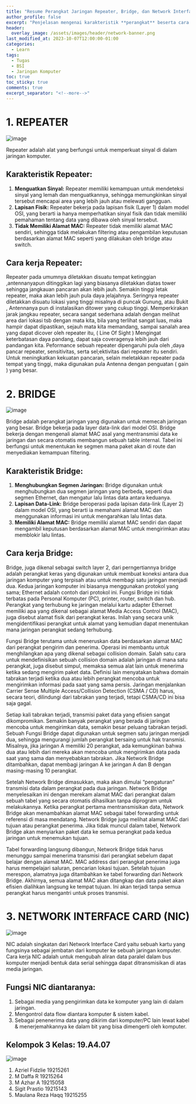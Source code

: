 ```yaml
---
title: "Resume Perangkat Jaringan Repeater, Bridge, dan Network Interface Card"
author_profile: false
excerpt: "Penjelasan mengenai karakteristik **perangkat** beserta cara kerjanya."
header:
  overlay_image: /assets/images/header/network-banner.png
last_modified_at: 2023-10-07T12:00:00-01:00
categories:
  - Learn
tags:
  - Tugas
  - BSI
  - Jaringan Komputer
toc: true
toc_sticky: true
comments: true
excerpt_separator: "<!--more-->"
---
```


# 1. REPEATER

![image](https://github.com/azrielbsi/azrielbsi.github.io/assets/126305178/b51e71df-9171-44d4-90ba-d5d499fa2c22)


Repeater adalah alat yang berfungsi untuk memperkuat sinyal di dalam jaringan komputer.

## Karakteristik Repeater:
1. **Menguatkan Sinyal:** Repeater memiliki kemampuan untuk mendeteksi sinyal yang lemah dan menguatkannya, sehingga memungkinkan sinyal tersebut mencapai area yang lebih jauh atau melewati gangguan.
2. **Lapisan Fisik:** Repeater bekerja pada lapisan fisik (Layer 1) dalam model OSI, yang berarti ia hanya memperhatikan sinyal fisik dan tidak memiliki pemahaman tentang data yang dibawa oleh sinyal tersebut.
3. **Tidak Memiliki Alamat MAC:** Repeater tidak memiliki alamat MAC sendiri, sehingga tidak melakukan filtering atau pengambilan keputusan berdasarkan alamat MAC seperti yang dilakukan oleh bridge atau switch.


## Cara kerja Repeater:
Repeater pada umumnya diletakkan disuatu tempat ketinggian ,antennanyapun ditinggikan lagi yang biasanya diletakkan diatas tower sehingga jangkauan pancaran akan lebih jauh. Semakin tinggi letak repeater, maka akan lebih jauh pula daya jelajahnya. Seringnya repeater diletakkan disuatu lokasi yang  tinggi misalnya di puncak Gunung, atau Bukit , Antennanya pun  di instalasikan ditower yang cukup tinggi.
Memperkirakan jarak jangkau repeater, secara sangat sederhana adalah dengan melihat area dari lokasi tsb dengan mata kita, bila yang terlihat sangat luas, maka hampir dapat dipastikan, sejauh mata kita memandang, sampai sanalah  area yang dapat dicover oleh repeater itu, ( Line Of Sight ) Mengingat keterbatasan daya pandang, dapat saja coveragenya lebih jauh dari pandangan kita.
Peformance sebuah repeater dipengaruhi pula oleh ,daya pancar repeater, sensitivitas, serta sel;ektivitas dari repeater itu sendiri. Untuk meningkatkan  kekuatan pancaran, selain meletakkan repeater pada tempat yang tinggi, maka digunakan pula Antenna dengan penguatan ( gain ) yang besar.


# 2. BRIDGE

![image](https://github.com/azrielbsi/azrielbsi.github.io/assets/126305178/90ff60d9-a93b-4715-bc52-1d474c35b9a6)

Bridge adalah perangkat jaringan yang digunakan untuk memecah jaringan yang besar. Bridge bekerja pada layer data-link dari model OSI. Bridge bekerja dengan mengenali alamat MAC asal yang mentransmisi data ke jaringan dan secara otomatis membangun sebuah table internal. Tabel ini berfungsi untuk menentukan ke segmen mana paket akan di route dan menyediakan kemampuan filtering.

## Karakteristik Bridge:
1. **Menghubungkan Segmen Jaringan:** Bridge digunakan untuk menghubungkan dua segmen jaringan yang berbeda, seperti dua segmen Ethernet, dan mengatur lalu lintas data antara keduanya.
2. **Lapisan Data-Link:** Bridge beroperasi pada lapisan data-link (Layer 2) dalam model OSI, yang berarti ia memahami alamat MAC dan menggunakan informasi ini untuk mengarahkan lalu lintas data.
3. **Memiliki Alamat MAC:** Bridge memiliki alamat MAC sendiri dan dapat mengambil keputusan berdasarkan alamat MAC untuk mengirimkan atau memblokir lalu lintas.

## Cara kerja Bridge:
Bridge, juga dikenal sebagai switch layer 2, dari perngertiannya bridge adalah perangkat keras yang digunakan untuk membuat koneksi antara dua jaringan komputer yang terpisah atau untuk membagi satu jaringan menjadi dua. Kedua jaringan komputer ini biasanya menggunakan protokol yang sama; Ethernet adalah contoh dari protokol ini. Fungsi Bridge ini tidak terbatas pada Personal Komputer (PC), printer, router, switch dan hub. Perangkat yang terhubung ke jaringan melalui kartu adapter Ethernet memiliki apa yang dikenal sebagai alamat Media Access Control (MAC), juga disebut alamat fisik dari perangkat keras. Inilah yang secara unik mengidentifikasi perangkat untuk alamat yang kemudian dapat menentukan mana jaringan perangkat sedang terhubung.

Fungsi Bridge terutama untuk meneruskan data berdasarkan alamat MAC dari perangkat pengirim dan penerima. Operasi ini membantu untuk menghilangkan apa yang dikenal sebagai collision domain. Salah satu cara untuk mendefinisikan sebuah collision domain adalah jaringan di mana satu perangkat, juga disebut simpul, memaksa semua alat lain untuk menerima ketika sedang mengirim paket data. Definisi lain menyatakan bahwa domain tabrakan terjadi ketika dua atau lebih perangkat mencoba untuk mengirimkan informasi pada saat yang sama persis. Jaringan menjalankan Carrier Sense Multiple Access/Collision Detection (CSMA / CD) harus, secara teori, dilindungi dari tabrakan yang terjadi, tetapi CSMA/CD ini bisa saja gagal.

Setiap kali tabrakan terjadi, transmisi paket data yang efisien sangat dikompromikan. Semakin banyak perangkat yang berada di jaringan mencoba untuk mengirimkan data, semakin besar peluang tabrakan terjadi. Sebuah Fungsi Bridge dapat digunakan untuk segmen satu jaringan menjadi dua, sehingga mengurangi jumlah perangkat bersaing untuk hak transmisi. Misalnya, jika jaringan A memiliki 20 perangkat, ada kemungkinan bahwa dua atau lebih dari mereka akan mencoba untuk mengirimkan data pada saat yang sama dan menyebabkan tabrakan. Jika Network Bridge ditambahkan, dapat membagi jaringan A ke jaringan A dan B dengan masing-masing 10 perangkat.

Setelah Network Bridge dimasukkan, maka akan dimulai “pengaturan” transmisi data dalam perangkat pada dua jaringan. Network Bridge menyelesaikan ini dengan merekam alamat MAC dari perangkat dalam sebuah tabel yang secara otomatis dihasilkan tanpa diprogram untuk melakukannya. Ketika perangkat pertama mentransmisikan data, Network Bridge akan menambahkan alamat MAC sebagai tabel forwarding untuk referensi di masa mendatang. Network Bridge juga melihat alamat MAC dari tujuan atau perangkat penerima. Jika tidak muncul dalam tabel, Network Bridge akan menyiarkan paket data ke semua perangkat pada kedua jaringan untuk menemukan tujuan.

Tabel forwarding langsung dibangun, Network Bridge tidak harus menunggu sampai menerima transmisi dari perangkat sebelum dapat belajar dengan alamat MAC. MAC address dari perangkat penerima juga harus mempelajari saluran, pencarian lokasi tujuan. Setelah tujuan merespon, alamatnya juga ditambahkan ke tabel forwarding dari Network Bridge. Akhirnya, semua alamat MAC akan ditangkap dan data paket akan efisien dialihkan langsung ke tempat tujuan. Ini akan terjadi tanpa semua perangkat harus mengantri untuk proses transmisi.


# 3. NETWORK INTERFACE CARD (NIC)

![image](https://github.com/azrielbsi/azrielbsi.github.io/assets/126305178/78d50bdb-d49a-444e-8525-7de207dda7f1)

NIC adalah singkatan dari Network Interface Card yaitu sebuah kartu yang fungsinya sebagai jembatan dari komputer ke sebuah jaringan komputer. Cara kerja NIC adalah untuk mengubah aliran data paralel dalam bus komputer menjadi bentuk data serial sehingga dapat ditransmisikan di atas media jaringan.

## Fungsi NIC diantaranya:
1. Sebagai media yang pengirimkan data ke komputer yang lain di dalam jaringan.
2. Mengontrol data flow diantara komputer & sistem kabel.
3. Sebagai penenerima data yang dikirim dari komputer/PC lain lewat kabel & menerjemahkannya ke dalam bit yang bisa dimengerti oleh komputer.


## Kelompok 3 Kelas: 19.A4.07

![image](https://github.com/azrielbsi/azrielbsi.github.io/assets/126305178/526ffa5e-f9e2-440c-8d4f-ee868a5e5b97)

1. Azriel Fidzlie 19215261
2. M Daffa R 19215264
3. M Azhar A 19215058
4. Sigit Prastio 19215143
5. Maulana Reza Haqq 19215255
